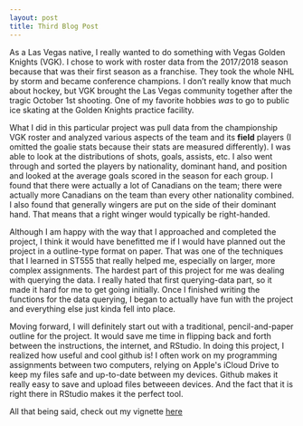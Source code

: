 ```yaml
---
layout: post
title: Third Blog Post
---
```


As a Las Vegas native, I really wanted to do something with Vegas Golden Knights (VGK). I chose to work with roster data from the 2017/2018 season because that was their first season as a franchise. They took the whole NHL by storm and became conference champions. I don’t really know that much about hockey, but VGK brought the Las Vegas community together after the tragic October 1st shooting. One of my favorite hobbies *was* to go to public ice skating at the Golden Knights practice facility.  

What I did in this particular project was pull data from the championship VGK roster and analyzed various aspects of the team and its **field** players (I omitted the goalie stats because their stats are measured differently). I was able to look at the distributions of shots, goals, assists, etc. I also went through and sorted the players by nationality, dominant hand, and position and looked at the average goals scored in the season for each group. I found that there were actually a lot of Canadians on the team; there were actually more Canadians on the team than every other nationality combined. I also found that generally wingers are put on the side of their dominant hand. That means that a right winger would typically be right-handed.  

Although I am happy with the way that I approached and completed the project, I think it would have benefitted me if I would have planned out the project in a outline-type format on paper. That was one of the techniques that I learned in ST555 that really helped me, especially on larger, more complex assignments. The hardest part of this project for me was dealing with querying the data. I really hated that first querying-data part, so it made it hard for me to get going initially. Once I finished writing the functions for the data querying, I began to actually have fun with the project and everything else just kinda fell into place. 

Moving forward, I will definitely start out with a traditional, pencil-and-paper outline for the project. It would save me time in flipping back and forth between the instructions, the internet, and RStudio. In doing this project, I realized how useful and cool github is! I often work on my programming assignments between two computers, relying on Apple's iCloud Drive to keep my files safe and up-to-date between my devices. Github makes it really easy to save and upload files betweeen devices. And the fact that it is right there in RStudio makes it the perfect tool.

All that being said, check out my vignette [here](https://manaaziz.github.io/ST558-RProj1/)
